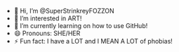 - 👋 Hi, I’m @SuperStrinkreyFOZZON
- 👀 I’m interested in ART!
- 🌱 I’m currently learning on how to use GitHub!
- 😄 Pronouns: SHE/HER
- ⚡ Fun fact: I have a LOT and I MEAN A LOT of phobias!

<!---
SuperStrinkreyFOZZON/SuperStrinkreyFOZZON is a ✨ special ✨ repository because its `README.md` (this file) appears on your GitHub profile.
You can click the Preview link to take a look at your changes.
--->
